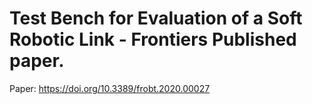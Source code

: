 # Test Bench for Evaluation of a Soft Robotic Link - Frontiers Published paper.
Paper: https://doi.org/10.3389/frobt.2020.00027
